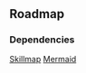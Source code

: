 #

## Roadmap

### Dependencies

[Skillmap](https://github.com/niyue/skillmap)
[Mermaid](https://github.com/mermaid-js/mermaid-cli)
